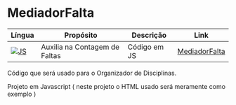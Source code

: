 # MediadorFalta

|Língua|Propósito|Descrição|Link|
|-----|--------|--------|--------|
|[![JS](https://skillicons.dev/icons?i=nodejs&theme=dark)](https://github.com/kaurodri/RepositoryJS)| Auxilia na Contagem de Faltas | Código em JS | [MediadorFalta](https://github.com/kaurodri/MediadorFalta)

Código que será usado para o Organizador de Disciplinas.

Projeto em Javascript ( neste projeto o HTML usado será meramente como exemplo )
